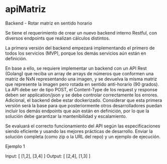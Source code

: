 # apiMatriz
 Backend - Rotar matriz en sentido horario

Se tiene el requerimiento de crear un nuevo backend interno Restful, con diversos endpoints que realizan cálculos distintos.

La primera versión del backend empezará implementando el primero de todos los servicios (MVP), porque los demás servicios aún están en definición.

En base a ello, se requiere implementar un backend con un API Rest (Golang) que reciba un array de  arrays  de  números  que  conformen  una  matriz  de  NxN  representando  una  imagen,  y  se devuelva  la  misma matriz que  represente  la  imagen pero  rotada  en  sentido anti-horario  (90 grados). La API debe ser de tipo POST, el Content-Type de los request y response deben ser application/json y se debe controlar correctamente los errores. Adicional, el backend debe estar dockerizado. Considerar que esta primera versión será la base para que posteriormente otros desarrolladores puedan incluir los demás endpoints que aún están en definición, por lo que la solución debe garantizar la mantenibilidad y escalamiento.

Se evaluará el correcto funcionamiento del API según las especificaciones siendo eficiente y usando las mejores prácticas de desarrollo. Enviar la solución completa (como zip o la URL del repo) y un ejemplo de ejecución.




Ejemplo 1

Input: [ [1,2], [3,4] ]
Output: [ [2,4], [1,3] ]

